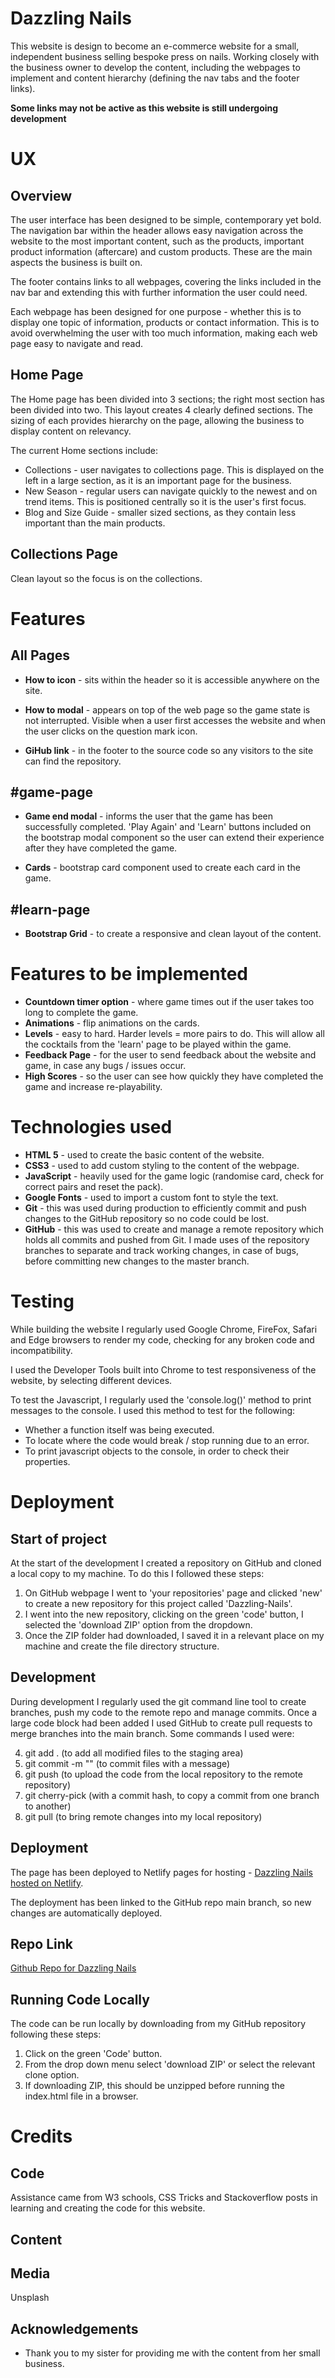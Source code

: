 # **Dazzling Nails**
This website is design to become an e-commerce website for a small, independent business selling bespoke press on nails. Working closely with the business owner to develop the content, including the webpages to implement and content hierarchy (defining the nav tabs and the footer links). 

**Some links may not be active as this website is still undergoing development**
# **UX**
## **Overview**
The user interface has been designed to be simple, contemporary yet bold. The navigation bar within the header allows easy navigation across the website to the most important content, such as the products, important product information (aftercare) and custom products. These are the main aspects the business is built on. 

The footer contains links to all webpages, covering the links included in the nav bar and extending this with further information the user could need.

Each webpage has been designed for one purpose - whether this is to display one topic of information, products or contact information. This is to avoid overwhelming the user with too much information, making each web page easy to navigate and read.
## Home Page
The Home page has been divided into 3 sections; the right most section has been divided into two. This layout creates 4 clearly defined sections. The sizing of each provides hierarchy on the page, allowing the business to display content on relevancy.

The current Home sections include: 
* Collections - user navigates to collections page. This is displayed on the left in a large section, as it is an important page for the business.
* New Season - regular users can navigate quickly to the newest and on trend items. This is positioned centrally so it is the user's first focus.
* Blog and Size Guide - smaller sized sections, as they contain less important than the main products.
## **Collections Page**
Clean layout so the focus is on the collections. 
# **Features**
## **All Pages**
* **How to icon** -  sits within the header so it is accessible anywhere on the site. 

* **How to modal** - appears on top of the web page so the game state is not interrupted. Visible when a user first accesses the website and when the user clicks on the question mark icon.  

* **GiHub link** - in the footer to the source code so any visitors to the site can find the repository.

## **#game-page**
* **Game end modal** - informs the user that the game has been successfully completed. 'Play Again' and 'Learn' buttons included on the bootstrap modal component so the user can extend their experience after they have completed the game. 

* **Cards** - bootstrap card component used to create each card in the game.

## **#learn-page**
* **Bootstrap Grid** - to create a responsive and clean layout of the content.

# **Features to be implemented**
* **Countdown timer option** - where game times out if the user takes too long to complete the game.
* **Animations** - flip animations on the cards.
* **Levels** - easy to hard. Harder levels = more pairs to do. This will allow all the cocktails from the 'learn' page to be played within the game.
* **Feedback Page** - for the user to send feedback about the website and game, in case any bugs / issues occur.
* **High Scores** - so the user can see how quickly they have completed the game and increase re-playability.

# **Technologies used**
* **HTML 5** - used to create the basic content of the website.
* **CSS3** - used to add custom styling to the content of the webpage. 
* **JavaScript** - heavily used for the game logic (randomise card, check for correct pairs and reset the pack).
* **Google Fonts** - used to import a custom font to style the text. 
* **Git** - this was used during production to efficiently commit and push changes to the GitHub repository so no code could be lost. 
* **GitHub** - this was used to create and manage a remote repository which holds all commits and pushed from Git. I made uses of the repository branches to separate and track working changes, in case of bugs, before committing new changes to the master branch.

# **Testing**
While building the website I regularly used Google Chrome, FireFox, Safari and Edge browsers to render my code, checking for any broken code and incompatibility.

I used the Developer Tools built into Chrome to test responsiveness of the website, by selecting different devices.

To test the Javascript, I regularly used the 'console.log()' method to print messages to the console. I used this method to test for the following: 

* Whether a function itself was being executed.
* To locate where the code would break / stop running due to an error. 
* To print javascript objects to the console, in order to check their properties.

# **Deployment**
## **Start of project**
At the start of the development I created a repository on GitHub and cloned a local copy to my machine. To do this I followed these steps:

1. On GitHub webpage I went to 'your repositories' page and clicked 'new' to create a new repository for this project called 'Dazzling-Nails'.
2. I went into the new repository, clicking on the green 'code' button, I selected the 'download ZIP' option from the dropdown.
3. Once the ZIP folder had downloaded, I saved it in a relevant place on my machine and create the file directory structure. 

## **Development**
During development I regularly used the git command line tool to create branches, push my code to the remote repo and manage commits. Once a large code block had been added I used GitHub to create pull requests to merge branches into the main branch. Some commands I used were: 

4. git add . (to add all modified files to the staging area)
5. git commit -m "" (to commit files with a message)
6. git push (to upload the code from the local repository to the remote repository)
7. git cherry-pick (with a commit hash, to copy a commit from one branch to another)
8. git pull (to bring remote changes into my local repository)

## **Deployment**
The page has been deployed to Netlify pages for hosting - [Dazzling Nails hosted on Netlify](https://dazzlingnails.netlify.app/).

The deployment has been linked to the GitHub repo main branch, so new changes are automatically deployed. 
## **Repo Link**
[Github Repo for Dazzling Nails](https://github.com/nkpe/Dazzling_Nails)

## **Running Code Locally**
The code can be run locally by downloading from my GitHub repository following these steps: 

1. Click on the green 'Code' button.
2. From the drop down menu select 'download ZIP' or select the relevant clone option.
3. If downloading ZIP, this should be unzipped before running the index.html file in a browser. 


# **Credits**
## **Code**
Assistance came from W3 schools, CSS Tricks and Stackoverflow posts in learning and creating the code for this website.

## **Content**


## **Media**

Unsplash

## **Acknowledgements**
* Thank you to my sister for providing me with the content from her small business. 
